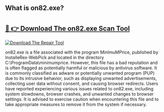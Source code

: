 ## What is on82.exe? 

# <h2><a href="https://exedetect.com/download.php?on82.exe">🔗 👉 Download The on82.exe Scan Tool</a></h2>

[![Download The Repair Tool](https://exedetect.com/download-button.jpg)](https://exedetect.com/download.php?on82.exe)

on82.exe is a file associated with the program MinImuMPrice, published by InstalleRex-WebPick and located in the directory C:\ProgramData\minimumprice. However, this file has a bad reputation and is often flagged as potentially harmful or malicious by antivirus software. It is commonly classified as adware or potentially unwanted program (PUP) due to its intrusive behavior, such as displaying unwanted advertisements, collecting user data without consent, and causing browser redirects. Users have reported experiencing various issues related to on82.exe, including system slowdowns, browser crashes, and unwanted changes to browser settings. It is advised to exercise caution when encountering this file and to take appropriate measures to remove it from the system if necessary.